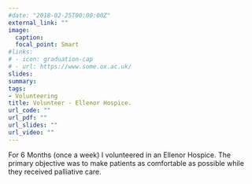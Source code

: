 ```yaml
---
#date: "2018-02-25T00:00:00Z"
external_link: ""
image:
  caption: 
  focal_point: Smart
#links:
# - icon: graduation-cap
# - url: https://www.some.ox.ac.uk/
slides: 
summary: 
tags:
- Volunteering
title: Volunteer - Ellenor Hospice.
url_code: ""
url_pdf: ""
url_slides: ""
url_video: ""
---
```


For 6 Months (once a week) I volunteered in an Ellenor Hospice. The primary objective was to
make patients as comfortable as possible while they received palliative care.



